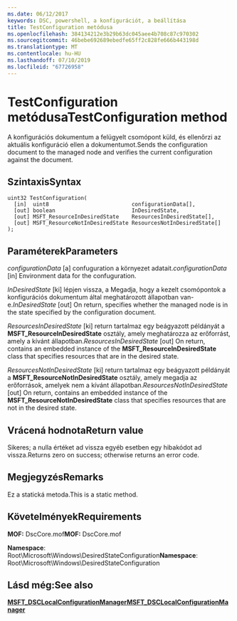 ```yaml
---
ms.date: 06/12/2017
keywords: DSC, powershell, a konfigurációt, a beállítása
title: TestConfiguration metódusa
ms.openlocfilehash: 384134212e3b29b63dc045aee4b708c87c970302
ms.sourcegitcommit: 46bebe692689ebedfe65ff2c828fe666b443198d
ms.translationtype: MT
ms.contentlocale: hu-HU
ms.lasthandoff: 07/10/2019
ms.locfileid: "67726958"
---
```

# <a name="testconfiguration-method"></a><span data-ttu-id="caf77-103">TestConfiguration metódusa</span><span class="sxs-lookup"><span data-stu-id="caf77-103">TestConfiguration method</span></span>

<span data-ttu-id="caf77-104">A konfigurációs dokumentum a felügyelt csomópont küld, és ellenőrzi az aktuális konfiguráció ellen a dokumentumot.</span><span class="sxs-lookup"><span data-stu-id="caf77-104">Sends the configuration document to the managed node and verifies the current configuration against the document.</span></span>

## <a name="syntax"></a><span data-ttu-id="caf77-105">Szintaxis</span><span class="sxs-lookup"><span data-stu-id="caf77-105">Syntax</span></span>

```mof
uint32 TestConfiguration(
  [in]  uint8                          configurationData[],
  [out] boolean                        InDesiredState,
  [out] MSFT_ResourceInDesiredState    ResourcesInDesiredState[],
  [out] MSFT_ResourceNotInDesiredState ResourcesNotInDesiredState[]
);
```

## <a name="parameters"></a><span data-ttu-id="caf77-106">Paraméterek</span><span class="sxs-lookup"><span data-stu-id="caf77-106">Parameters</span></span>

<span data-ttu-id="caf77-107">*configurationData* \[a\] confuguration a környezet adatait.</span><span class="sxs-lookup"><span data-stu-id="caf77-107">*configurationData* \[in\] Environment data for the confuguration.</span></span>

<span data-ttu-id="caf77-108">*InDesiredState* \[ki\] lépjen vissza, a Megadja, hogy a kezelt csomópontok a konfigurációs dokumentum által meghatározott állapotban van-e.</span><span class="sxs-lookup"><span data-stu-id="caf77-108">*InDesiredState* \[out\] On return, specifies whether the managed node is in the state specified by the configuration document.</span></span>

<span data-ttu-id="caf77-109">*ResourcesInDesiredState* \[ki\] return tartalmaz egy beágyazott példányát a **MSFT_ResourceInDesiredState** osztály, amely meghatározza az erőforrást, amely a kívánt állapotban.</span><span class="sxs-lookup"><span data-stu-id="caf77-109">*ResourcesInDesiredState* \[out\] On return, contains an embedded instance of the **MSFT_ResourceInDesiredState** class that specifies resources that are in the desired state.</span></span>

<span data-ttu-id="caf77-110">*ResourcesNotInDesiredState* \[ki\] return tartalmaz egy beágyazott példányát a **MSFT_ResourceNotInDesiredState** osztály, amely megadja az erőforrások, amelyek nem a kívánt állapotban.</span><span class="sxs-lookup"><span data-stu-id="caf77-110">*ResourcesNotInDesiredState* \[out\] On return, contains an embedded instance of the **MSFT_ResourceNotInDesiredState** class that specifies resources that are not in the desired state.</span></span>

## <a name="return-value"></a><span data-ttu-id="caf77-111">Vrácená hodnota</span><span class="sxs-lookup"><span data-stu-id="caf77-111">Return value</span></span>

<span data-ttu-id="caf77-112">Sikeres; a nulla értéket ad vissza egyéb esetben egy hibakódot ad vissza.</span><span class="sxs-lookup"><span data-stu-id="caf77-112">Returns zero on success; otherwise returns an error code.</span></span>

## <a name="remarks"></a><span data-ttu-id="caf77-113">Megjegyzés</span><span class="sxs-lookup"><span data-stu-id="caf77-113">Remarks</span></span>

<span data-ttu-id="caf77-114">Ez a statická metoda.</span><span class="sxs-lookup"><span data-stu-id="caf77-114">This is a static method.</span></span>

## <a name="requirements"></a><span data-ttu-id="caf77-115">Követelmények</span><span class="sxs-lookup"><span data-stu-id="caf77-115">Requirements</span></span>

<span data-ttu-id="caf77-116">**MOF:** DscCore.mof</span><span class="sxs-lookup"><span data-stu-id="caf77-116">**MOF:** DscCore.mof</span></span>

<span data-ttu-id="caf77-117">**Namespace**: Root\Microsoft\Windows\DesiredStateConfiguration</span><span class="sxs-lookup"><span data-stu-id="caf77-117">**Namespace**: Root\Microsoft\Windows\DesiredStateConfiguration</span></span>

## <a name="see-also"></a><span data-ttu-id="caf77-118">Lásd még:</span><span class="sxs-lookup"><span data-stu-id="caf77-118">See also</span></span>

[<span data-ttu-id="caf77-119">**MSFT_DSCLocalConfigurationManager**</span><span class="sxs-lookup"><span data-stu-id="caf77-119">**MSFT_DSCLocalConfigurationManager**</span></span>](msft-dsclocalconfigurationmanager.md)
